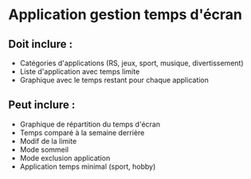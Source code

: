 #  Application gestion temps d'écran

## Doit inclure :

- Catégories d'applications (RS, jeux, sport, musique, divertissement)
- Liste d'application avec temps limite
- Graphique avec le temps restant pour chaque application

## Peut inclure :

- Graphique de répartition du temps d'écran
- Temps comparé à la semaine derrière
- Modif de la limite
- Mode sommeil
- Mode exclusion application
- Application temps minimal (sport, hobby)
